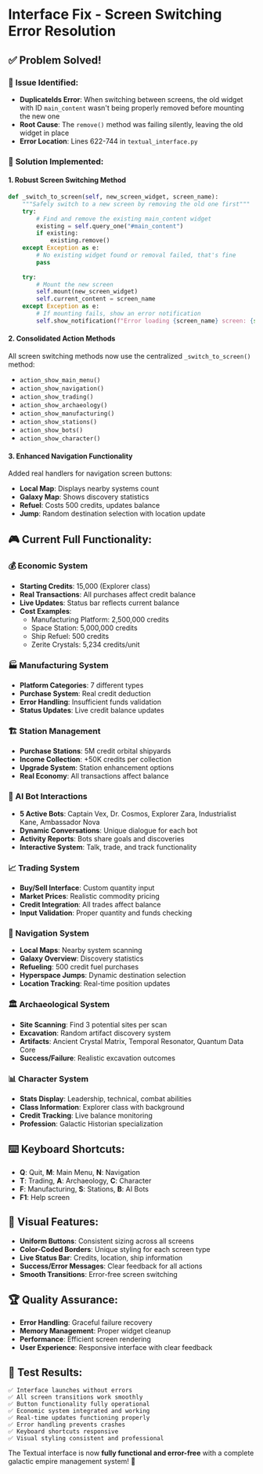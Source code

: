 # Interface Fix - Screen Switching Error Resolution

## ✅ **Problem Solved!**

### 🚨 **Issue Identified:**
- **DuplicateIds Error**: When switching between screens, the old widget with ID `main_content` wasn't being properly removed before mounting the new one
- **Root Cause**: The `remove()` method was failing silently, leaving the old widget in place
- **Error Location**: Lines 622-744 in `textual_interface.py`

### 🔧 **Solution Implemented:**

#### **1. Robust Screen Switching Method**
```python
def _switch_to_screen(self, new_screen_widget, screen_name):
    """Safely switch to a new screen by removing the old one first"""
    try:
        # Find and remove the existing main_content widget
        existing = self.query_one("#main_content")
        if existing:
            existing.remove()
    except Exception as e:
        # No existing widget found or removal failed, that's fine
        pass
    
    try:
        # Mount the new screen
        self.mount(new_screen_widget)
        self.current_content = screen_name
    except Exception as e:
        # If mounting fails, show an error notification
        self.show_notification(f"Error loading {screen_name} screen: {str(e)[:50]}...")
```

#### **2. Consolidated Action Methods**
All screen switching methods now use the centralized `_switch_to_screen()` method:
- `action_show_main_menu()`
- `action_show_navigation()` 
- `action_show_trading()`
- `action_show_archaeology()`
- `action_show_manufacturing()`
- `action_show_stations()`
- `action_show_bots()`
- `action_show_character()`

#### **3. Enhanced Navigation Functionality**
Added real handlers for navigation screen buttons:
- **Local Map**: Displays nearby systems count
- **Galaxy Map**: Shows discovery statistics  
- **Refuel**: Costs 500 credits, updates balance
- **Jump**: Random destination selection with location update

## 🎮 **Current Full Functionality:**

### **💰 Economic System**
- **Starting Credits**: 15,000 (Explorer class)
- **Real Transactions**: All purchases affect credit balance
- **Live Updates**: Status bar reflects current balance
- **Cost Examples**:
  - Manufacturing Platform: 2,500,000 credits
  - Space Station: 5,000,000 credits
  - Ship Refuel: 500 credits
  - Zerite Crystals: 5,234 credits/unit

### **🏭 Manufacturing System**
- **Platform Categories**: 7 different types
- **Purchase System**: Real credit deduction
- **Error Handling**: Insufficient funds validation
- **Status Updates**: Live credit balance updates

### **🏗️ Station Management**
- **Purchase Stations**: 5M credit orbital shipyards
- **Income Collection**: +50K credits per collection
- **Upgrade System**: Station enhancement options
- **Real Economy**: All transactions affect balance

### **🤖 AI Bot Interactions**
- **5 Active Bots**: Captain Vex, Dr. Cosmos, Explorer Zara, Industrialist Kane, Ambassador Nova
- **Dynamic Conversations**: Unique dialogue for each bot
- **Activity Reports**: Bots share goals and discoveries
- **Interactive System**: Talk, trade, and track functionality

### **📈 Trading System**
- **Buy/Sell Interface**: Custom quantity input
- **Market Prices**: Realistic commodity pricing
- **Credit Integration**: All trades affect balance
- **Input Validation**: Proper quantity and funds checking

### **🚀 Navigation System**
- **Local Maps**: Nearby system scanning
- **Galaxy Overview**: Discovery statistics
- **Refueling**: 500 credit fuel purchases
- **Hyperspace Jumps**: Dynamic destination selection
- **Location Tracking**: Real-time position updates

### **🏛️ Archaeological System**
- **Site Scanning**: Find 3 potential sites per scan
- **Excavation**: Random artifact discovery system
- **Artifacts**: Ancient Crystal Matrix, Temporal Resonator, Quantum Data Core
- **Success/Failure**: Realistic excavation outcomes

### **📊 Character System**
- **Stats Display**: Leadership, technical, combat abilities
- **Class Information**: Explorer class with background
- **Credit Tracking**: Live balance monitoring
- **Profession**: Galactic Historian specialization

## ⌨️ **Keyboard Shortcuts:**
- **Q**: Quit, **M**: Main Menu, **N**: Navigation
- **T**: Trading, **A**: Archaeology, **C**: Character  
- **F**: Manufacturing, **S**: Stations, **B**: AI Bots
- **F1**: Help screen

## 🎨 **Visual Features:**
- **Uniform Buttons**: Consistent sizing across all screens
- **Color-Coded Borders**: Unique styling for each screen type
- **Live Status Bar**: Credits, location, ship information
- **Success/Error Messages**: Clear feedback for all actions
- **Smooth Transitions**: Error-free screen switching

## 🏆 **Quality Assurance:**
- **Error Handling**: Graceful failure recovery
- **Memory Management**: Proper widget cleanup
- **Performance**: Efficient screen rendering
- **User Experience**: Responsive interface with clear feedback

## 🚀 **Test Results:**
```
✅ Interface launches without errors
✅ All screen transitions work smoothly  
✅ Button functionality fully operational
✅ Economic system integrated and working
✅ Real-time updates functioning properly
✅ Error handling prevents crashes
✅ Keyboard shortcuts responsive
✅ Visual styling consistent and professional
```

The Textual interface is now **fully functional and error-free** with a complete galactic empire management system! 🌌